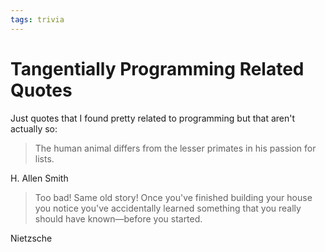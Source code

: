 ```yaml
---
tags: trivia
---
```


# Tangentially Programming Related Quotes
Just quotes that I found pretty related to programming but that aren't actually so:

> The human animal differs from the lesser primates in his passion for lists.

H. Allen Smith

> Too bad! Same old story! Once you've finished building your house you notice you've accidentally learned something that you really should have known—before you started.

Nietzsche
